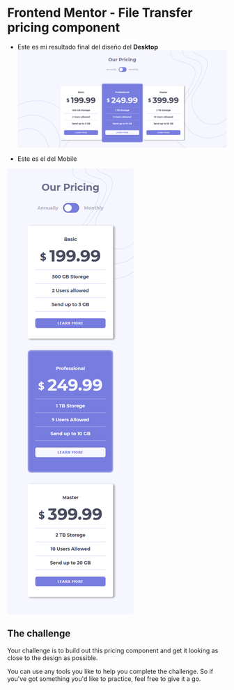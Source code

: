 # Frontend Mentor - File Transfer pricing component

- Este es mi resultado final del diseño del **Desktop**
![Design final for the File Transfer pricing component coding challenge](./final-picture-desktop.png)

- Este es el del Mobile

![Design final for the File Transfer pricing component coding challenge](./final-picture-mobile.png) 

## The challenge

Your challenge is to build out this pricing component and get it looking as close to the design as possible.

You can use any tools you like to help you complete the challenge. So if you've got something you'd like to practice, feel free to give it a go.
